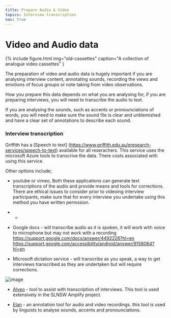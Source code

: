 ```yaml
---
title: Prepare Audio & Video
topics: Interview transcription
nav: true
---
```


# Video and Audio data 

{% include figure.html img="old-cassettes" caption="A collection of analogue video cassettes" }

<!-- ![image](https://user-images.githubusercontent.com/42364968/169417549-371d6781-7efd-4f03-b2a3-49c30f46de34.png) -->

The preparation of video and audio data is hugely important if you are analysing interview content, annotating sounds, recording the views and emotions of focus groups or note taking from video observations.
 
How you prepare this data depends on what you are analysing for, if you are preparing interviews, you will need to transcribe the audio to text.

If you are analysing the sounds, such as accents or pronounciations of words, you will need to make sure the sound file is clear and unblemished and have a clear set of annotations to describe each sound. 

### Interview transcription

Griffith has a [Speech to text] (https://www.griffith.edu.au/eresearch-services/speech-to-text) available for all reserachers. This service uses the microsoft Azure tools to transcrive the data. There costs associated with using this service.

Other options include;
- youtube or vimeo, Both these applications can generate text transcriptions of the audio and provide means and tools for corrections. There are ethical issues to consider prior to videoing interview participants, make sure that for every interview you undertake using this method you have written permssion.
- - 
- Google docs  - will transcribe audio as it is spoken, it will work with voice to microphone but may not work with a recording https://support.google.com/docs/answer/4492226?hl=en https://support.google.com/accessibility/android/answer/9158064?hl=en
 
- Microsoft dictation service - will transcribe as you speak, a way to get interviews transcribed as they are undertaken but will require corrections.
 
 ![image](https://user-images.githubusercontent.com/42364968/169206648-cfb1cb5c-2cec-46e5-8a55-9ddc48342c09.png)
- [Alveo](https://www.alveo.edu.au/) - tool to assist with transcription of interviews. This tool is used extensively in the SLNSW Amplify project.

- [Elan](https://archive.mpi.nl/tla/elan) - an annotation tool for audio and video recordings. this tool is used by linguists to analyse sounds, accents and pronounciations.